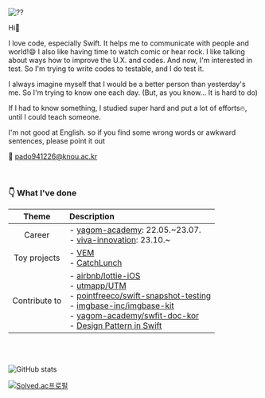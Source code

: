 ![??](https://user-images.githubusercontent.com/83933153/159289427-6a8ed1f9-87d2-4e91-8cac-d05baaf307fa.gif)


Hi👋

I love code, especially Swift. It helps me to communicate with people and world!😄 I also like having time to watch comic or hear rock. I like talking about ways how to improve the U.X. and codes. And now, I'm interested in test. So I'm trying to write codes to testable, and I do test it.

I always imagine myself that I would be a better person than yesterday's me. So I'm trying to know one each day. (But, as you know... It is hard to do)

If I had to know something, I studied super hard and put a lot of efforts🔥, until I could teach someone.

I'm not good at English. so if you find some wrong words or awkward sentences, please point it out

📮 pado941226@knou.ac.kr

<br>

### 👇 What I've done
|Theme|Description|
|:---:|:---|
| Career |- [yagom-academy](https://www.yagom-academy.kr/): 22.05.\~23.07. <br> - [viva-innovation](https://www.adoc.co.kr/): 23.10.\~|
| Toy projects |- [VEM](https://github.com/soo941226/VEM) <br> - [CatchLunch](https://github.com/soo941226/CatchLunch)|
| Contribute to |- [airbnb/lottie-iOS](https://github.com/airbnb/lottie-ios) <br/> - [utmapp/UTM](https://github.com/utmapp/UTM) <br> - [pointfreeco/swift-snapshot-testing](https://github.com/pointfreeco/swift-snapshot-testing) <br> - [imgbase-inc/imgbase-kit](https://github.com/imgbase-inc/imgbase-kit) <br> - [yagom-academy/swfit-doc-kor](https://github.com/yagom-academy/swift-doc-kor) <br> - [Design Pattern in Swift](https://yagom.net/courses/design-pattern-in-swift/) |

<br>
<br>


![GitHub stats](https://github-readme-stats.vercel.app/api?username=soo941226&show_icons=true&theme=nord)

[![Solved.ac프로필](http://mazassumnida.wtf/api/generate_badge?boj=pado941226)](https://solved.ac/pado941226)
